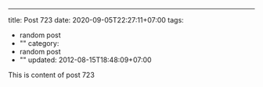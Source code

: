---
title: Post 723
date: 2020-09-05T22:27:11+07:00
tags:
  - random post
  - ""
category:
  - random post
  - ""
updated: 2012-08-15T18:48:09+07:00

This is content of post 723